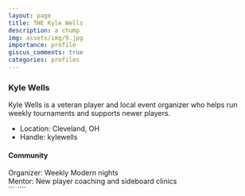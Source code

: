 ```yaml
---
layout: page
title: THE Kyle Wells
description: a chump
img: assets/img/9.jpg
importance: profile
giscus_comments: true
categories: profiles
---
```


### Kyle Wells

<div class="profile">

Kyle Wells is a veteran player and local event organizer who helps run weekly tournaments and supports newer players.

- Location: Cleveland, OH
- Handle: kylewells

<h4>Community</h4>
<div class="publications-grid">
  <div class="pub">Organizer: Weekly Modern nights</div>
  <div class="pub">Mentor: New player coaching and sideboard clinics</div>
</div>

</div>
```
````
